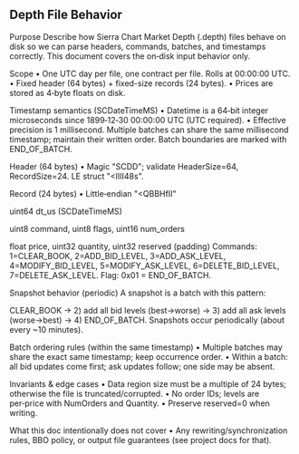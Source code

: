 Depth File Behavior
-------------------

Purpose
Describe how Sierra Chart Market Depth (.depth) files behave on disk so we can parse headers, commands, batches, and timestamps correctly. This document covers the on‑disk input behavior only.

Scope
• One UTC day per file, one contract per file. Rolls at 00:00:00 UTC.
• Fixed header (64 bytes) + fixed-size records (24 bytes).
• Prices are stored as 4‑byte floats on disk.

Timestamp semantics (SCDateTimeMS)
• Datetime is a 64‑bit integer microseconds since 1899‑12‑30 00:00:00 UTC (UTC required).
• Effective precision is 1 millisecond. Multiple batches can share the same millisecond timestamp; maintain their written order. Batch boundaries are marked with END_OF_BATCH.

Header (64 bytes)
• Magic "SCDD"; validate HeaderSize=64, RecordSize=24. LE struct "<IIII48s".

Record (24 bytes)
• Little‑endian "<QBBHfII"

uint64 dt_us (SCDateTimeMS)

uint8 command, uint8 flags, uint16 num_orders

float price, uint32 quantity, uint32 reserved (padding)
Commands: 1=CLEAR_BOOK, 2=ADD_BID_LEVEL, 3=ADD_ASK_LEVEL, 4=MODIFY_BID_LEVEL, 5=MODIFY_ASK_LEVEL, 6=DELETE_BID_LEVEL, 7=DELETE_ASK_LEVEL.
Flag: 0x01 = END_OF_BATCH.

Snapshot behavior (periodic)
A snapshot is a batch with this pattern:

CLEAR_BOOK → 2) add all bid levels (best→worse) → 3) add all ask levels (worse→best) → 4) END_OF_BATCH. Snapshots occur periodically (about every ~10 minutes).

Batch ordering rules (within the same timestamp)
• Multiple batches may share the exact same timestamp; keep occurrence order.
• Within a batch: all bid updates come first; ask updates follow; one side may be absent.

Invariants & edge cases
• Data region size must be a multiple of 24 bytes; otherwise the file is truncated/corrupted.
• No order IDs; levels are per‑price with NumOrders and Quantity.
• Preserve reserved=0 when writing.

What this doc intentionally does not cover
• Any rewriting/synchronization rules, BBO policy, or output file guarantees (see project docs for that).
